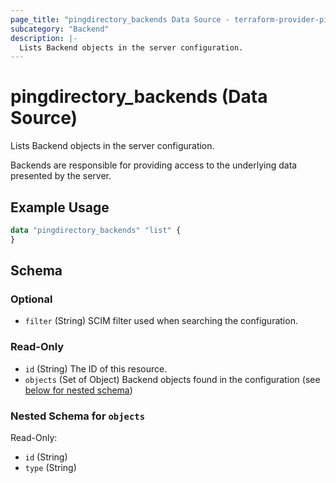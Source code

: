 ```yaml
---
page_title: "pingdirectory_backends Data Source - terraform-provider-pingdirectory"
subcategory: "Backend"
description: |-
  Lists Backend objects in the server configuration.
---
```


# pingdirectory_backends (Data Source)

Lists Backend objects in the server configuration.

Backends are responsible for providing access to the underlying data presented by the server.

## Example Usage

```terraform
data "pingdirectory_backends" "list" {
}
```

<!-- schema generated by tfplugindocs -->
## Schema

### Optional

- `filter` (String) SCIM filter used when searching the configuration.

### Read-Only

- `id` (String) The ID of this resource.
- `objects` (Set of Object) Backend objects found in the configuration (see [below for nested schema](#nestedatt--objects))

<a id="nestedatt--objects"></a>
### Nested Schema for `objects`

Read-Only:

- `id` (String)
- `type` (String)

